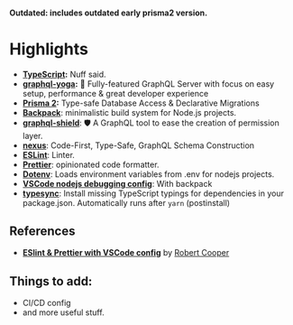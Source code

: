 #### Outdated: includes outdated early prisma2 version. 
# Highlights

- **[TypeScript](https://www.typescriptlang.org/):** Nuff said.
- **[graphql-yoga](https://github.com/prisma/graphql-yoga):** 🧘 Fully-featured GraphQL Server with focus on easy setup, performance & great developer experience
- **[Prisma 2](https://www.prisma.io/blog/announcing-prisma-2-zq1s745db8i5):** Type-safe Database Access & Declarative Migrations
- **[Backpack](https://github.com/jaredpalmer/backpack)**: minimalistic build system for Node.js projects.
- **[graphql-shield](https://github.com/maticzav/graphql-shield)**: 🛡 A GraphQL tool to ease the creation of permission layer.
- **[nexus](https://github.com/maticzav/graphql-shield)**: Code-First, Type-Safe, GraphQL Schema Construction
- **[ESLint](https://eslint.org/)**: Linter.
- **[Prettier](https://prettier.io/)**: opinionated code formatter.
- **[Dotenv](https://github.com/motdotla/dotenv)**: Loads environment variables from .env for nodejs projects.
- **[VSCode nodejs debugging config](https://code.visualstudio.com/docs/nodejs/nodejs-debugging)**: With backpack
- **[typesync](https://github.com/jeffijoe/typesync)**: Install missing TypeScript typings for dependencies in your package.json. Automatically runs after `yarn` (postinstall)

## References

- **[ESlint & Prettier with VSCode config](https://dev.to/robertcoopercode/using-eslint-and-prettier-in-a-typescript-project-53jb)** by [Robert Cooper](https://github.com/robertcoopercode)

## Things to add:

- CI/CD config
- and more useful stuff.
